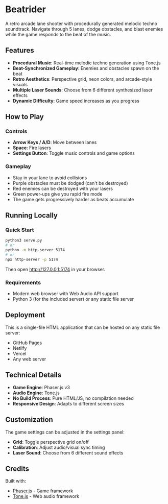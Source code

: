 # Beatrider

A retro arcade lane shooter with procedurally generated melodic techno soundtrack. Navigate through 5 lanes, dodge obstacles, and blast enemies while the game responds to the beat of the music.

## Features

- **Procedural Music**: Real-time melodic techno generation using Tone.js
- **Beat-Synchronized Gameplay**: Enemies and obstacles spawn on the beat
- **Retro Aesthetics**: Perspective grid, neon colors, and arcade-style visuals
- **Multiple Laser Sounds**: Choose from 6 different synthesized laser effects
- **Dynamic Difficulty**: Game speed increases as you progress

## How to Play

### Controls
- **Arrow Keys / A/D**: Move between lanes
- **Space**: Fire lasers
- **Settings Button**: Toggle music controls and game options

### Gameplay
- Stay in your lane to avoid collisions
- Purple obstacles must be dodged (can't be destroyed)
- Red enemies can be destroyed with your lasers
- Green power-ups give you rapid fire mode
- The game gets progressively harder as beats accumulate

## Running Locally

### Quick Start
```bash
python3 serve.py
# or
python -m http.server 5174
# or
npx http-server -p 5174
```

Then open http://127.0.0.1:5174 in your browser.

### Requirements
- Modern web browser with Web Audio API support
- Python 3 (for the included server) or any static file server

## Deployment

This is a single-file HTML application that can be hosted on any static file server:
- GitHub Pages
- Netlify
- Vercel
- Any web server

## Technical Details

- **Game Engine**: Phaser.js v3
- **Audio Engine**: Tone.js
- **No Build Process**: Pure HTML/JS, no compilation needed
- **Responsive Design**: Adapts to different screen sizes

## Customization

The game settings can be adjusted in the settings panel:
- **Grid**: Toggle perspective grid on/off
- **Calibration**: Adjust audio/visual sync timing
- **Laser Sound**: Choose from 6 different sound effects

## Credits

Built with:
- [Phaser.js](https://phaser.io/) - Game framework
- [Tone.js](https://tonejs.github.io/) - Web audio framework